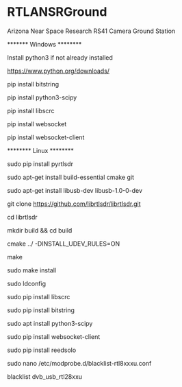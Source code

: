 # RTLANSRGround
Arizona Near Space Research RS41 Camera Ground Station


*******  Windows ********

Install python3 if not already installed

https://www.python.org/downloads/


pip install bitstring

pip install python3-scipy

pip install libscrc

pip install websocket

pip install websocket-client



********  Linux ********

sudo pip install pyrtlsdr

sudo apt-get install build-essential cmake git

sudo apt-get install libusb-dev libusb-1.0-0-dev

git clone https://github.com/librtlsdr/librtlsdr.git

cd librtlsdr

mkdir build && cd build

cmake ../ -DINSTALL_UDEV_RULES=ON

make

sudo make install

sudo ldconfig

sudo pip install libscrc

sudo pip install bitstring

sudo apt install python3-scipy

sudo pip install websocket-client

sudo pip install reedsolo



sudo nano /etc/modprobe.d/blacklist-rtl8xxxu.conf

blacklist dvb_usb_rtl28xxu

